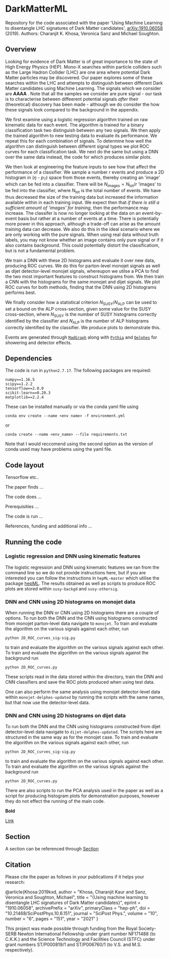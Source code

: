 # DarkMatterML
Repository for the code associated with the paper 'Using Machine Learning to disentangle LHC signatures of Dark Matter candidates', [arXiv:1910.06058](https://arxiv.org/abs/1910.06058) (2019). Authors: Charanjit K. Khosa, Veronica Sanz and Michael Soughton.

## Overview
Looking for evidence of Dark Matter is of great importance to the state of High Energy Physics (HEP). Mono-X searches within particle colliders such as the Large Hadron Collider (LHC) are one area where potential Dark Matter particles may be discovered. Our paper explores some of these searches within the LHC and attempts to distinguish between different Dark Matter candidates using Machine Learning. The signals which we consider are **AAAA** . Note that all the samples we consider are pure signal - our task is to characterise between diffeerent potential signals *after* their (theoretical) discovery has been made - although we do consider the how these signals look compared to the background in the appendix.

We first examine using a logistic regression algorithm trained on raw kinematic data for each event. The algorithm is trained for a binary classification task two distinguish between any two signals. We then apply the trained algorithm to new testing data to evaluate its performance. We repeat this for each combination of signals. To determine how well the algorithm can distinguish between different signal types we plot ROC curves for each classification task. We next do the same but using a DNN over the same data instead, the code for which produces similar plots.

We then look at engineering the feature inputs to see how that affect the performance of a classifier. We sample a number $r$ events and produce a 2D histogram in ($\eta$ - $p_T$) space from those events, thereby creating an 'image' which can be fed into a classifier. There will be $N_\text{images} = N_\text{tot}/r$ 'images' to be fed into the classifier, where $N_\text{tot}$ is the total number of events. We have thus decreased the size of the training data but increased the information available within in each training input. We expect then that *if there is still a sufficient amount of 'images' for training*, then the performance may increase. The classifer is now no longer looking at the data on an event-by-event basis but rather at a number of events at a time. There is potentially more power in this approach, although a trade-off can arise as the amount training data can decrease. We also do this in the ideal scenario where we are only working with the pure signals. When using real data without truth labels, you may not know whether an image contains only pure signal or if it also contains background. This could potentially distort the classificatiom, but is not a fundamental problem.

We train a DNN with these 2D histograms and evaluate it over new data, producing ROC curves. We do this for parton-level monojet signals as well as dijet detector-level monojet signals, whereupon we utilse a PCA to find the two most important features to construct histograms from. We then train a CNN with the histograms for the same monojet and dijet signals. We plot ROC curves for both methods, finding that the DNN using 2D histograms performs best.

We finally consider how a statistical criterion $N_\text{SUSY}/N_\text{ALP}$ can be used to set a bound on the ALP cross-section, given some value for the SUSY cross-section, where $N_\text{SUSY}$ is the number of SUSY histograms correctly identified by the classifier and $N_\text{ALP}$ is the number of ALP histograms correctly identified by the classifier. We produce plots to demonstrate this.

Events are generated through [`MadGraph`](https://arxiv.org/abs/1106.0522) along with [`Pythia`](https://arxiv.org/abs/0710.3820) and [`Delphes`](https://arxiv.org/abs/1307.6346) for showering and detector effects. 

## Dependencies

The code is run in `python2.7.17`. The following packages are required:

```
numpy==1.16.5
scipy==1.2.2
tensorflow==2.0.0
scikit-learn==0.20.3
matplotlib==2.2.4
```

These can be installed manually or via the conda yaml file using
```
conda env create --name <env name> -f environment.yml
```
or
```
conda create --name <env_name> --file requirements.txt
```
Note that I would reccomend using the second option as the version of conda used may have problems using the yaml file.

## Code layout

Tensorflow etc..

The paper finds ...

The code does ...

Prerequisities ...

The code is run ...

References, funding and additional info ...



## Running the code

### Logistic regression and DNN using kinematic features
The logistic regression and DNN using kinematic features we ran from the command line so we do not provide instructions here, but if you are interested you can follow the instructions in `hepML-master` which utilise the package [hepML](https://github.com/aelwood/hepML). The results obtained as well as scripts to produce ROC plots are stored within `susy-backgd` and `susy-othersig`. 

### DNN and CNN using 2D histograms on monojet data
When running the DNN or CNN using 2D histograms there are a couple of options. To run both the DNN and the CNN using histograms constructed from monojet parton-level data navigate to `monojet`. To train and evaluate the algorithm on the various signals against each other, run
```
python 2D_ROC_curves_sig-sig.py
```
to train and evaluate the algorithm on the various signals against each other. To train and evaluate the algorithm on the various signals against the background run 
```
python 2D_ROC_curves.py
```
These scripts read in the data stored within the directory, train the DNN and CNN classifiers and save the ROC plots produced when using test data.

One can also perform the same analysis using monojet detector-level data within `monojet-delphes-updated` by running the scripts with the same names, but that now use the detector-level data.

### DNN and CNN using 2D histograms on dijet data
To run both the DNN and the CNN using histograms constructed from dijet detector-level data navigate to `dijet-delphes-updated`. The scripts here are structured in the same way as for the monojet case. To train and evaluate the algorithm on the various signals against each other, run
```
python 2D_ROC_curves_sig-sig.py
```
to train and evaluate the algorithm on the various signals against each other. To train and evaluate the algorithm on the various signals against the background run 
```
python 2D_ROC_curves.py
```

There are also scripts to run the PCA analysis used in the paper as well as a script for producing histogram plots for demonstration purposes, however they do not effect the running of the main code.

**Bold**

[Link](https://www.wikipedia.org)

## Section

A section can be referenced through [Section](#section)






## Citation
Please cite the paper as follows in your publications if it helps your research:

@article{Khosa:2019kxd,
    author = "Khosa, Charanjit Kaur and Sanz, Veronica and Soughton, Michael",
    title = "{Using machine learning to disentangle LHC signatures of Dark Matter candidates}",
    eprint = "1910.06058",
    archivePrefix = "arXiv",
    primaryClass = "hep-ph",
    doi = "10.21468/SciPostPhys.10.6.151",
    journal = "SciPost Phys.",
    volume = "10",
    number = "6",
    pages = "151",
    year = "2021"
}

This project was made possible through funding from the Royal Society-SERB Newton International Fellowship under grant number NF171488 (to C.K.K.) and the Science Technology and Facilities Council (STFC) under grant numbers ST/P000819/1 and ST/P006760/1 (to V.S. and M.S. respectively).
